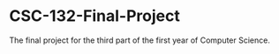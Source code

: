 # CSC-132-Final-Project
The final project for the third part of the first year of Computer Science.
